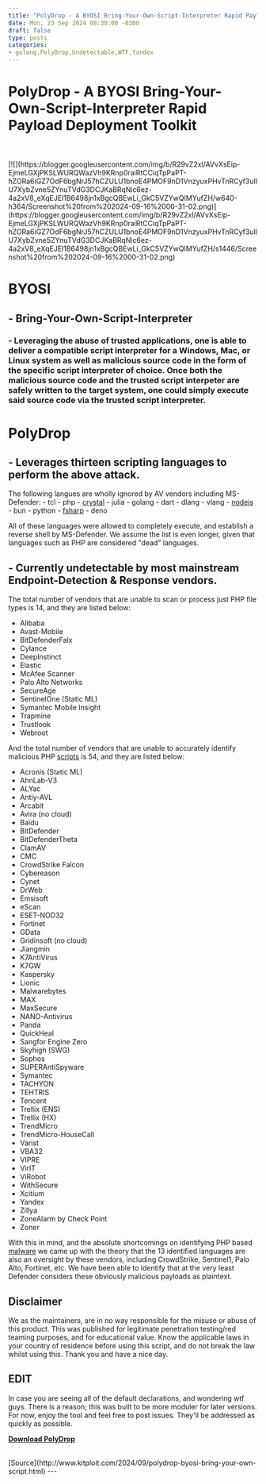 ```yaml
---
title: "PolyDrop - A BYOSI Bring-Your-Own-Script-Interpreter Rapid Payload Deployment Toolkit"
date: Mon, 23 Sep 2024 08:30:00 -0300
draft: false
type: posts
categories: 
- golang,PolyDrop,Undetectable,WTF,Yandex
---
```

# PolyDrop - A BYOSI Bring-Your-Own-Script-Interpreter Rapid Payload Deployment Toolkit

<br/>

<br/>
[![](https://blogger.googleusercontent.com/img/b/R29vZ2xl/AVvXsEip-EjmeLGXjPKSLWURQWazVh9KRnp0raiRtCCiqTpPaPT-hZORa6iGZ7OdF6bgNrJ57hCZULU1bnoE4PMOF9nD1VnzyuxPHvTnRCyf3uIlU7XybZvne5ZYnuTVdG3DCJKaBRqNic6ez-4a2xV8_eXqEJEl1B6498jn1xBgcQBEwLi_GkC5VZYwQIMYufZH/w640-h364/Screenshot%20from%202024-09-16%2000-31-02.png)](https://blogger.googleusercontent.com/img/b/R29vZ2xl/AVvXsEip-EjmeLGXjPKSLWURQWazVh9KRnp0raiRtCCiqTpPaPT-hZORa6iGZ7OdF6bgNrJ57hCZULU1bnoE4PMOF9nD1VnzyuxPHvTnRCyf3uIlU7XybZvne5ZYnuTVdG3DCJKaBRqNic6ez-4a2xV8_eXqEJEl1B6498jn1xBgcQBEwLi_GkC5VZYwQIMYufZH/s1446/Screenshot%20from%202024-09-16%2000-31-02.png)

  

BYOSI
=====

\- Bring-Your-Own-Script-Interpreter
------------------------------------

### \- Leveraging the abuse of trusted applications, one is able to deliver a compatible script interpreter for a Windows, Mac, or Linux system as well as malicious source code in the form of the specific script interpreter of choice. Once both the malicious source code and the trusted script interpeter are safely written to the target system, one could simply execute said source code via the trusted script interpreter.

PolyDrop
========

\- Leverages thirteen scripting languages to perform the above attack.
----------------------------------------------------------------------

  

The following langues are wholly ignored by AV vendors including MS-Defender: - tcl - php - [crystal](https://www.kitploit.com/search/label/Crystal "crystal") - julia - golang - dart - dlang - vlang - [nodejs](https://www.kitploit.com/search/label/NodeJS "nodejs") - bun - python - [fsharp](https://www.kitploit.com/search/label/Fsharp "fsharp") - deno

All of these languages were allowed to completely execute, and establish a reverse shell by MS-Defender. We assume the list is even longer, given that languages such as PHP are considered "dead" languages.

\- Currently undetectable by most mainstream Endpoint-Detection & Response vendors.
-----------------------------------------------------------------------------------

The total number of vendors that are unable to scan or process just PHP file types is 14, and they are listed below:

-   Alibaba
-   Avast-Mobile
-   BitDefenderFalx
-   Cylance
-   DeepInstinct
-   Elastic
-   McAfee Scanner
-   Palo Alto Networks
-   SecureAge
-   SentinelOne (Static ML)
-   Symantec Mobile Insight
-   Trapmine
-   Trustlook
-   Webroot

And the total number of vendors that are unable to accurately identify malicious PHP [scripts](https://www.kitploit.com/search/label/Scripts "scripts") is 54, and they are listed below:

-   Acronis (Static ML)
-   AhnLab-V3
-   ALYac
-   Antiy-AVL
-   Arcabit
-   Avira (no cloud)
-   Baidu
-   BitDefender
-   BitDefenderTheta
-   ClamAV
-   CMC
-   CrowdStrike Falcon
-   Cybereason
-   Cynet
-   DrWeb
-   Emsisoft
-   eScan
-   ESET-NOD32
-   Fortinet
-   GData
-   Gridinsoft (no cloud)
-   Jiangmin
-   K7AntiVirus
-   K7GW
-   Kaspersky
-   Lionic
-   Malwarebytes
-   MAX
-   MaxSecure
-   NANO-Antivirus
-   Panda
-   QuickHeal
-   Sangfor Engine Zero
-   Skyhigh (SWG)
-   Sophos
-   SUPERAntiSpyware
-   Symantec
-   TACHYON
-   TEHTRIS
-   Tencent
-   Trellix (ENS)
-   Trellix (HX)
-   TrendMicro
-   TrendMicro-HouseCall
-   Varist
-   VBA32
-   VIPRE
-   VirIT
-   ViRobot
-   WithSecure
-   Xcitium
-   Yandex
-   Zillya
-   ZoneAlarm by Check Point
-   Zoner

With this in mind, and the absolute shortcomings on identifying PHP based [malware](https://www.kitploit.com/search/label/Malware "malware") we came up with the theory that the 13 identified languages are also an oversight by these vendors, including CrowdStrike, Sentinel1, Palo Alto, Fortinet, etc. We have been able to identify that at the very least Defender considers these obviously malicious payloads as plaintext.

Disclaimer
----------

We as the maintainers, are in no way responsible for the misuse or abuse of this product. This was published for legitimate penetration testing/red teaming purposes, and for educational value. Know the applicable laws in your country of residence before using this script, and do not break the law whilst using this. Thank you and have a nice day.

EDIT
----

In case you are seeing all of the default declarations, and wondering wtf guys. There is a reason; this was built to be more moduler for later versions. For now, enjoy the tool and feel free to post issues. They'll be addressed as quickly as possible.

  
  

**[Download PolyDrop](https://github.com/MalwareSupportGroup/PolyDrop "Download PolyDrop")**

<br/>
[Source](http://www.kitploit.com/2024/09/polydrop-byosi-bring-your-own-script.html)
---
